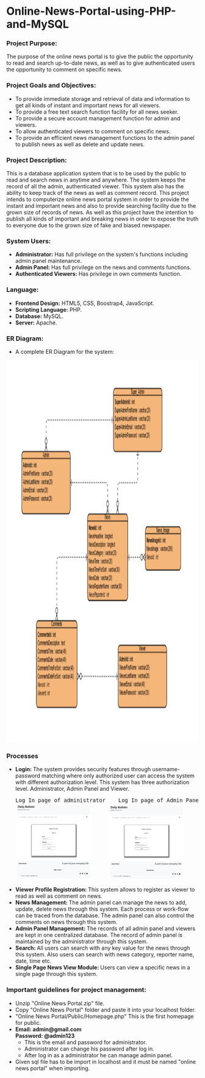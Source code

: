 <h1>Online-News-Portal-using-PHP-and-MySQL</h1>


<h3>Project Purpose:</h3>
The purpose of the online news portal is to give the public the opportunity to read and search up-to-date news, as well as to give authenticated users the opportunity to comment on specific news.
<br>


<h3>Project Goals and Objectives:</h3>
<ul>
<li>To provide immediate storage and retrieval of data and information to get all kinds of instant
and important news for all viewers.</li>
<li>To provide a free text search function facility for all news seeker.</li>
<li>To provide a secure account management function for admin and viewers.</li>
<li>To allow authenticated viewers to comment on specific news.</li>
<li>To provide an efficient news management functions to the admin panel to publish news as well as delete and update news.</li>
</ul>



<h3>Project Description:</h3>
This is a database application system that is to be used by the public to read and search news in anytime and anywhere. The system keeps the record of all the admin, authenticated viewer. This system also has the ability to keep track of the news as well as comment record. This project intends to computerize online news portal system in order to provide the instant and important news and also to provide searching facility due to the grown size of records of news. As well as this project have the intention to publish all kinds of important and breaking news in order to expose the truth to everyone due to the grown size of fake and biased newspaper.
<br>




<h3>System Users:</h3>


<ul>
<li><b>Administrator:</b> Has full privilege on the system's functions including admin panel maintenance.</li>
<li><b>Admin Panel:</b> Has full privilege on the news and comments functions.</li>
<li><b>Authenticated Viewers:</b> Has privilege in own comments function.</li>
</ul>





<h3>Language:</h3>
<ul>
<li><b>Frontend Design:</b> HTML5, CSS, Boostrap4, JavaScript.</li>
<li><b>Scripting Language:</b> PHP.</li>
<li><b>Database:</b> MySQL.</li>
<li><b>Server:</b> Apache.</li>
</ul>







<h3>ER Diagram:</h3>
<ul>
<li>A complete ER Diagram for the system:</li>
</ul>
<img src="ER Diagram.png" width="1000" height="1000">
<br>








<h3>Processes</h3>
<ul>
<li><b>Login: </b>The system provides security features through username-password matching where only authorized user can access the system with different authorization level. This system has three authorization level. Administrator, Admin Panel and Viewer.<br>
<pre>Log In page of administrator    Log In page of Admin Panel     Log In page of Viewers
<img src="Screenshots of the output interface/Log In page of Administrator.png" width="200" height="200">     <img src="Screenshots of the output interface/Log In page of Admin Panel.png" width="200" height="200">     <img src="Screenshots of the output interface/Log In page of Viewers.png" width="200" height="200">
</pre>
</li>
<li><b>Viewer Profile Registration: </b>This system allows to register as viewer to read as well as comment on news.<br>
</li>
<li><b>News Management: </b>The admin panel can manage the news to add, update, delete news through this system. Each process or work-flow can be traced from the database. The admin panel can also control the comments on news through this system.<br>
</li>
<li><b>Admin Panel Management: </b>The records of all admin panel and viewers are kept in one centralized database. The record of admin panel is maintained by the administrator through this system.<br>
</li>
<li><b>Search: </b>All users can search with any key value for the news through this system. Also users can search with news category, reporter name, date, time etc.<br>
</li>
<li><b>Single Page News View Module: </b>Users can view a specific news in a single page through this system.<br>
</li>
</ul>










<h3>Important guidelines for project management:</h3>
<ul>
<li>Unzip "Online News Portal.zip" file.</li>
<li>Copy "Online News Portal" folder and paste it into your localhost folder.</li>
<li>"Online News Portal/Public/Homepage.php" This is the first homepage for public.</li>
<li><b>Email: admin@gmail.com<br>Password: @admin123<br></b>
	<ul>
 	<li>This is the email and password for administrator.</li>
 	<li>Administrator can change his password after log in.</li>
 	<li>After log in as a administrator he can manage admin panel.</li>
  	</ul>
</li>
<li>Given sql file has to be import in localhost and it must be named "online news portal" when importing.</li>
</ul>





<br>